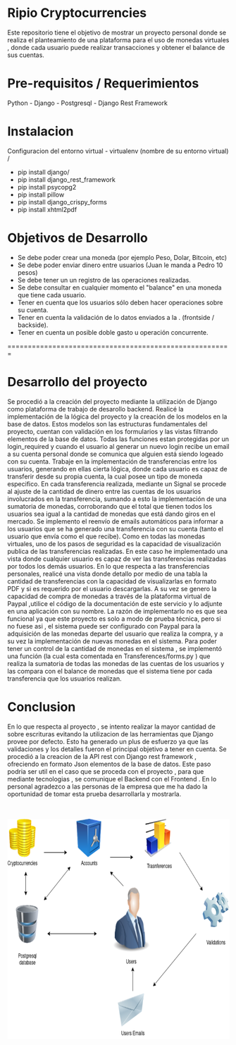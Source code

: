 Ripio Cryptocurrencies
=======================================================

Este repositorio tiene el objetivo de mostrar un proyecto 
personal donde se realiza el planteamiento de una plataforma
para el uso de monedas virtuales , donde cada usuario puede
realizar transacciones y obtener el balance de sus cuentas.

Pre-requisitos / Requerimientos
=====================
Python - Django - Postgresql - Django Rest Framework 

Instalacion
=============================

Configuracion del entorno virtual - virtualenv (nombre de su entorno virtual) /

- pip install django/
- pip install django_rest_framework
- pip install psycopg2
- pip install pillow
- pip install django_crispy_forms
- pip install xhtml2pdf


Objetivos de Desarrollo
=============================
- Se debe poder crear una moneda (por ejemplo Peso, Dolar, Bitcoin, etc)
- Se debe poder enviar dinero entre usuarios (Juan le manda a Pedro 10 pesos)
- Se debe tener un un registro de las operaciones realizadas.
- Se debe consultar en cualquier momento el "balance" en una moneda que tiene cada
  usuario.
- Tener en cuenta que los usuarios sólo deben hacer operaciones sobre su cuenta.
- Tener en cuenta la validación de lo datos enviados a la . (frontside / backside).
- Tener en cuenta un posible doble gasto u operación concurrente.


=======================================================

Desarrollo del proyecto
=======================================================
Se procedió a la creación del proyecto mediante la utilización de Django como plataforma de trabajo de desarollo backend. Realicé la implementación de la lógica del proyecto y la creación de los modelos en la base de datos. Estos modelos son las estructuras fundamentales del proyecto, cuentan con validación en los formularios y las vistas filtrando elementos de la base de datos. 
 Todas las funciones estan protegidas por un login_required y cuando el usuario al generar un nuevo login recibe un email a su cuenta personal donde se comunica que alguien está siendo logeado con su cuenta.
Trabaje en la implementación de transferencias entre los usuarios, generando en ellas cierta lógica, donde cada usuario es capaz de transferir desde su propia cuenta, la cual posee un tipo de moneda especifico. En cada transferencia realizada, mediante un Signal
 se procede al ajuste de la cantidad de dinero entre las cuentas de los usuarios involucrados en la transferencia, sumando a esto la implementación de una sumatoria de monedas, corroborando que el total que tienen todos los usuarios sea igual a la cantidad de monedas que está dando giros en el mercado. Se implemento
 el reenvío de emails automáticos para informar a los usuarios que se ha generado una transferencia con su cuenta (tanto el usuario que envía como el que recibe).
 Como en todas las monedas virtuales, uno de los pasos de seguridad es la capacidad de visualización publica de las transferencias realizadas. En este caso he implementado una vista donde cualquier usuario es capaz de ver las transferencias realizadas por todos los demás usuarios. En lo que respecta a las transferencias personales, realicé una vista donde detallo por medio de una tabla la cantidad de transferencias con la capacidad de visualizarlas en formato PDF y si es requerido por el usuario descargarlas.
 A su vez se genero la capacidad de compra de monedas a través de la plataforma virtual de Paypal ,utilice el código de la documentación de este servicio y lo adjunte en una aplicación con su nombre. La razón de implementarlo no es que sea funcional ya que este proyecto es solo a modo de prueba técnica, pero si no fuese asi , el sistema puede ser configurado con Paypal para la adquisición de las monedas departe del usuario que realiza la compra, y a su vez la implementación de nuevas monedas en el sistema. 
 Para poder tener un control de la cantidad de monedas en el sistema , se implementó una función (la cual esta comentada en Transferences/forms.py ) que realiza la sumatoria de todas las monedas de las cuentas de los usuarios y las compara con el balance de monedas que el sistema tiene por cada transferencia que los usuarios realizan.

Conclusion
=======================================================
En lo que respecta al proyecto , se intento realizar la mayor cantidad de sobre escrituras evitando la utilizacion de las herramientas que Django provee por defecto. Esto ha generado un plus de esfuerzo ya que las validaciones y los detalles fueron el principal objetivo a tener en cuenta. Se procedió a la creacion de la API rest con Django rest framework , ofreciendo en formato Json elementos de la base de datos. Este paso podria ser util en el caso que se proceda con el proyecto , para que mediante tecnologias , se comunique el Backend con el Frontend .
En lo personal agradezco a las personas de la empresa que me ha dado la oportunidad de tomar esta prueba desarrollarla y mostrarla.


<br>
<br>


<img src="Ripio/images/Untitled Diagram(1).png" width="800" height="500">
